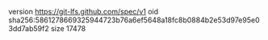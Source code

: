 version https://git-lfs.github.com/spec/v1
oid sha256:5861278669325944723b76a6ef5648a18fc8b0884b2e53d97e95e03dd7ab59f2
size 17478
